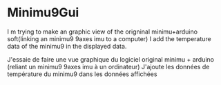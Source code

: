 # Minimu9Gui
I m trying to make an graphic view of the origninal minimu+arduino soft(linking an minimu9 9axes imu to a computer)
I add the temperature data of the minimu9 in the displayed data.


J'essaie de faire une vue graphique du logiciel original minimu + arduino (reliant un minimu9 9axes imu à un ordinateur)
J'ajoute les données de température du minimu9 dans les données affichées

